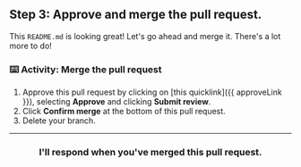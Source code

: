 ## Step 3: Approve and merge the pull request.

This `README.md` is looking great! Let's go ahead and merge it. There's a lot more to do!

### :keyboard: Activity: Merge the pull request

1. Approve this pull request by clicking on [this quicklink]({{ approveLink }}), selecting **Approve** and clicking **Submit review**.
1. Click **Confirm merge** at the bottom of this pull request.
1. Delete your branch.

<hr>
<h3 align="center">I'll respond when you've merged this pull request.</h3>
